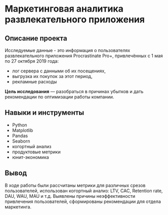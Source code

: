 # Маркетинговая аналитика развлекательного приложения

## Описание проекта

Исследуемые данные - это информация о пользователях развлекательного приложения Procrastinate Pro+, привлечённых с 1 мая по 27 октября 2019 года:
- лог сервера с данными об их посещениях,
- выгрузка их покупок за этот период,
- рекламные расходы

**Цель исследования** — разобраться в причинах убытков и дать рекомендации по оптимизации работы компании.

## Навыки и инструменты

- Python
- Matplotlib
- Pandas
- Seaborn
- когортный анализ
- продуктовые метрики
- юнит-экономика

## Вывод

В ходе работы были рассчитаны метрики для различных срезов пользователей, использован когортный анализ: LTV, CAC, Retention rate, DAU, WAU, MAU и т.д. Выявлены причины  неэффективности привлечения пользователей, сформированы рекомендации для отдела маркетинга.

